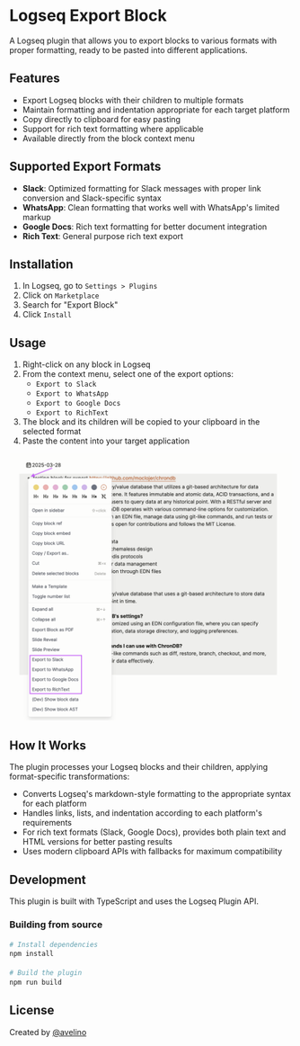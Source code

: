 # Logseq Export Block

A Logseq plugin that allows you to export blocks to various formats with proper formatting, ready to be pasted into different applications.

## Features

- Export Logseq blocks with their children to multiple formats
- Maintain formatting and indentation appropriate for each target platform
- Copy directly to clipboard for easy pasting
- Support for rich text formatting where applicable
- Available directly from the block context menu

## Supported Export Formats

- **Slack**: Optimized formatting for Slack messages with proper link conversion and Slack-specific syntax
- **WhatsApp**: Clean formatting that works well with WhatsApp's limited markup
- **Google Docs**: Rich text formatting for better document integration
- **Rich Text**: General purpose rich text export

## Installation

1. In Logseq, go to `Settings > Plugins`
2. Click on `Marketplace`
3. Search for "Export Block"
4. Click `Install`

## Usage

1. Right-click on any block in Logseq
2. From the context menu, select one of the export options:
   - `Export to Slack`
   - `Export to WhatsApp`
   - `Export to Google Docs`
   - `Export to RichText`
3. The block and its children will be copied to your clipboard in the selected format
4. Paste the content into your target application

![screenshot](./screenshot.png)

## How It Works

The plugin processes your Logseq blocks and their children, applying format-specific transformations:

- Converts Logseq's markdown-style formatting to the appropriate syntax for each platform
- Handles links, lists, and indentation according to each platform's requirements
- For rich text formats (Slack, Google Docs), provides both plain text and HTML versions for better pasting results
- Uses modern clipboard APIs with fallbacks for maximum compatibility

## Development

This plugin is built with TypeScript and uses the Logseq Plugin API.

### Building from source

```bash
# Install dependencies
npm install

# Build the plugin
npm run build
```

## License

Created by [@avelino](https://github.com/avelino)
